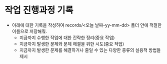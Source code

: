 # 작업 진행과정 기록
- 아래에 대한 기록을 작성하여 records/<오늘 날짜-yy-mm-dd> 폴더 안에 적절한 이름으로 저장해줘.
    - 지금까지 수행한 작업에 대한 간략한 정리(중요 작업)
    - 지금까지 발생한 문제와 문제 해결을 위한 시도(중요 작업)
    - 지금까지 발생한 문제를 해결하거나 줄일 수 있는 다양한 종류의 실용적 방법들 제시